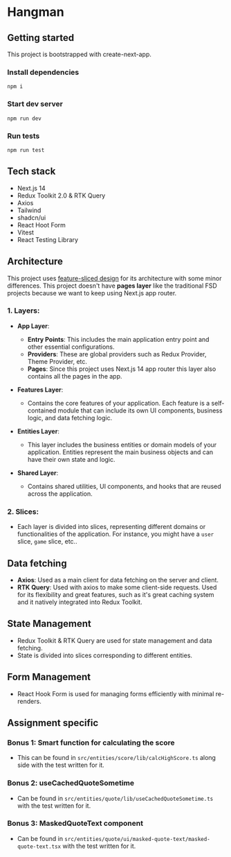 # Hangman

## Getting started

This project is bootstrapped with create-next-app.

### Install dependencies

```
npm i
```

### Start dev server

```
npm run dev
```

### Run tests

```
npm run test
```

## Tech stack

- Next.js 14
- Redux Toolkit 2.0 & RTK Query
- Axios
- Tailwind
- shadcn/ui
- React Hoot Form
- Vitest
- React Testing Library

## Architecture

This project uses [feature-sliced design](https://feature-sliced.design/) for its architecture with some minor differences. This project doesn't have **pages layer** like the traditional FSD projects because we want to keep using Next.js app router.

### 1. **Layers**:

- **App Layer**:

  - **Entry Points**: This includes the main application entry point and other essential configurations.
  - **Providers**: These are global providers such as Redux Provider, Theme Provider, etc.
  - **Pages**: Since this project uses Next.js 14 app router this layer also contains all the pages in the app.

- **Features Layer**:
  - Contains the core features of your application. Each feature is a self-contained module that can include its own UI components, business logic, and data fetching logic.
- **Entities Layer**:

  - This layer includes the business entities or domain models of your application. Entities represent the main business objects and can have their own state and logic.

- **Shared Layer**:
  - Contains shared utilities, UI components, and hooks that are reused across the application.

### 2. **Slices**:

- Each layer is divided into slices, representing different domains or functionalities of the application. For instance, you might have a `user` slice, `game` slice, etc..

## Data fetching

- **Axios**: Used as a main client for data fetching on the server and client.
- **RTK Query**: Used with axios to make some client-side requests. Used for its flexibility and great features, such as it's great caching system and it natively integrated into Redux Toolkit.

## State Management

- Redux Toolkit & RTK Query are used for state management and data fetching.
- State is divided into slices corresponding to different entities.

## Form Management

- React Hook Form is used for managing forms efficiently with minimal re-renders.

## Assignment specific

### Bonus 1: Smart function for calculating the score

- This can be found in `src/entities/score/lib/calcHighScore.ts` along side with the test written for it.

### Bonus 2: useCachedQuoteSometime

- Can be found in `src/entities/quote/lib/useCachedQuoteSometime.ts` with the test written for it.

### Bonus 3: MaskedQuoteText component

- Can be found in `src/entities/quote/ui/masked-quote-text/masked-quote-text.tsx` with the test written for it.
